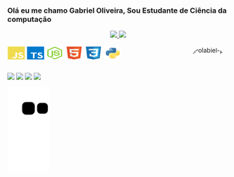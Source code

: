 ### Olá eu me chamo Gabriel Oliveira, Sou Estudante de Ciência da computação
<div align="center">
  <a href="https://github.com/Polabiel">
  <img height="180em" src="[https://github-readme-stats.vercel.app/api?username=polabiel&show_icons=true&theme=midnight-purple&include_all_commits=true&count_private=true](https://github-readme-stats.vercel.app/api?username=polabiel&show_icons=true&theme=midnight-purple&include_all_commits=true&count_private=true)"/>
  <img height="180em" src="https://github-readme-stats.vercel.app/api/top-langs/?username=polabiel&layout=compact&langs_count=7&theme=midnight-purple"/>
</div>
<div style="display: inline_block"><br>
  <a href="https://www.javascript.com/"><img align="center" alt="Polabiel-Js" height="30" width="40" src="https://raw.githubusercontent.com/devicons/devicon/master/icons/javascript/javascript-plain.svg"></a>
  <a href="https://www.typescriptlang.org/"><img align="center" alt="Polabiel-Ts" height="30" width="40" src="https://raw.githubusercontent.com/devicons/devicon/master/icons/typescript/typescript-plain.svg"></a>
  <a href="https://nodejs.org/"><img align="center" alt="Polabiel-React" height="30" width="40" src="https://raw.githubusercontent.com/devicons/devicon/1119b9f84c0290e0f0b38982099a2bd027a48bf1/icons/nodejs/nodejs-original.svg"></a>
  <a href="https://developer.mozilla.org/pt-BR/docs/Web/HTML"><img align="center" alt="Polabiel-HTML" height="30" width="40" src="https://raw.githubusercontent.com/devicons/devicon/master/icons/html5/html5-original.svg"></a>
  <a href="https://developer.mozilla.org/pt-BR/docs/Web/CSS"><img align="center" alt="Polabiel-CSS" height="30" width="40" src="https://raw.githubusercontent.com/devicons/devicon/master/icons/css3/css3-original.svg"></a>
  <a href="https://www.python.org/"><img align="center" alt="Polabiel-Python" height="30" width="40" src="https://raw.githubusercontent.com/devicons/devicon/master/icons/python/python-original.svg"></a>
  <img align="right" alt="Polabiel-pic" height="150" style="border-radius:50px;" src="https://media.discordapp.net/attachments/716555978442539058/826628229170724904/Sem_Fala.png?width=671&height=671">
</div>
  
  ##
 
<div>
  <a href="https://instagram.com/polabiel" target="_blank"><img src="https://img.shields.io/badge/-Instagram-%23E4405F?style=for-the-badge&logo=instagram&logoColor=white" target="_blank"></a>
 	<a href="https://www.twitch.tv/polabiel" target="_blank"><img src="https://img.shields.io/badge/Twitch-9146FF?style=for-the-badge&logo=twitch&logoColor=white" target="_blank"></a>
  <a href = "mailto:bielgabrieloliveira77@gmail.com"><img src="https://img.shields.io/badge/-Gmail-%23333?style=for-the-badge&logo=gmail&logoColor=white" target="_blank"></a>
  <a href="https://www.linkedin.com/in/gabriel-oliveira-166ba315a/" target="_blank"><img src="https://img.shields.io/badge/-LinkedIn-%230077B5?style=for-the-badge&logo=linkedin&logoColor=white" target="_blank"></a> 
 
  ![Snake animation](https://github.com/rafaballerini/rafaballerini/blob/output/github-contribution-grid-snake.svg)
 
</div>
